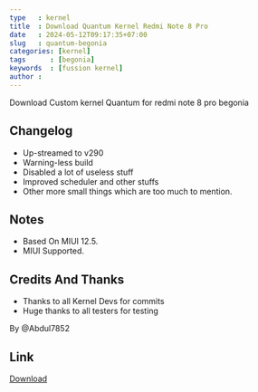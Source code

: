 ```yaml
---
type   : kernel
title  : Download Quantum Kernel Redmi Note 8 Pro
date   : 2024-05-12T09:17:35+07:00
slug   : quantum-begonia
categories: [kernel]
tags      : [begonia]
keywords  : [fussion kernel]
author : 
---
```


Download Custom kernel Quantum for redmi note 8 pro begonia

## Changelog
- Up-streamed to v290
- Warning-less build
- Disabled a lot of useless stuff
- Improved scheduler and other stuffs
- Other more small things which are too much to mention.

## Notes
- Based On MIUI 12.5.
- MIUI Supported.

## Credits And Thanks
- Thanks to all Kernel Devs for commits
- Huge thanks to all testers for testing

By @Abdul7852


## Link
[Download](https://t.me/TrinityFiles/121?single)
